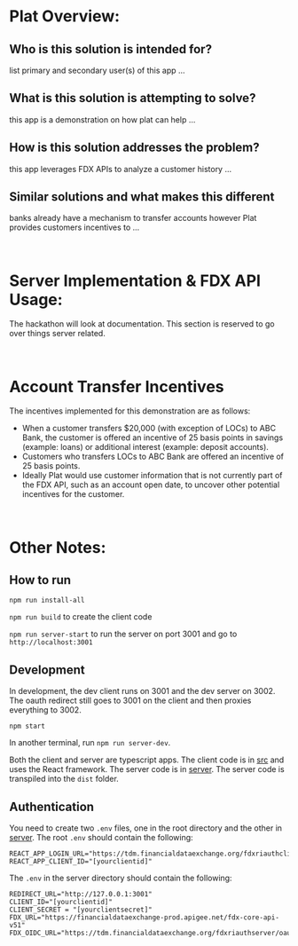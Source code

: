 # Plat Overview:

## Who is this solution is intended for?
list primary and secondary user(s) of this app ...

## What is this solution is attempting to solve?
this app is a demonstration on how plat can help ...

## How is this solution addresses the problem?
this app leverages FDX APIs to analyze a customer history ... 

## Similar solutions and what makes this different
banks already have a mechanism to transfer accounts however Plat provides customers incentives to ...


<br>

# Server Implementation & FDX API Usage:
The hackathon will look at documentation. This section is reserved to go over things server related.


<br>

# Account Transfer Incentives
The incentives implemented for this demonstration are as follows:
- When a customer transfers $20,000 (with exception of LOCs) to ABC Bank, the customer is offered an incentive of 25 basis points in savings (example: loans) or additional interest (example: deposit accounts). 
- Customers who transfers LOCs to ABC Bank are offered an incentive of 25 basis points.
- Ideally Plat would use customer information that is not currently part of the FDX API, such as an account open date, to uncover other potential incentives for the customer.


<br>

# Other Notes:

## How to run

`npm run install-all`

`npm run build` to create the client code

`npm run server-start` to run the server on port 3001 and go to `http://localhost:3001`


## Development

In development, the dev client runs on 3001 and the dev server on 3002.  The oauth redirect still goes to 3001 on the client and then proxies everything to 3002.

`npm start`

In another terminal, run `npm run server-dev`.

Both the client and server are typescript apps. The client code is in [src](./src) and uses the React framework.  The server code is in [server](./server).  The server code is transpiled into the `dist` folder.   

## Authentication

You need to create two `.env` files, one in the root directory and the other in [server](./server).  The root `.env` should contain the following:

```
REACT_APP_LOGIN_URL="https://tdm.financialdataexchange.org/fdxriauthclient/app/connect"
REACT_APP_CLIENT_ID="[yourclientid]"
```

The `.env` in the server directory should contain the following:

```
REDIRECT_URL="http://127.0.0.1:3001"
CLIENT_ID="[yourclientid]"
CLIENT_SECRET = "[yourclientsecret]"
FDX_URL="https://financialdataexchange-prod.apigee.net/fdx-core-api-v51"
FDX_OIDC_URL="https://tdm.financialdataexchange.org/fdxriauthserver/oauth2/token"
```
